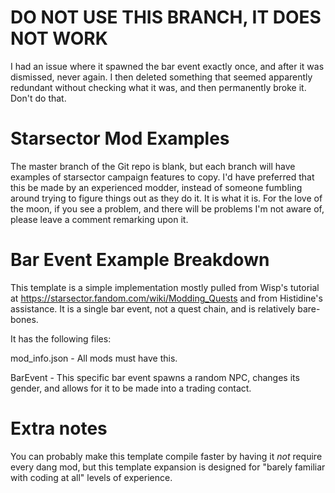 # DO NOT USE THIS BRANCH, IT DOES NOT WORK

I had an issue where it spawned the bar event exactly once, and after it was dismissed, never again. I then deleted something that seemed apparently redundant without checking what it was, and then permanently broke it. Don't do that. 

# Starsector Mod Examples

The master branch of the Git repo is blank, but each branch will have examples of starsector campaign features to copy. I'd have preferred that this be made by an experienced modder, instead of someone fumbling around trying to figure things out as they do it. It is what it is. For the love of the moon, if you see a problem, and there will be problems I'm not aware of, please leave a comment remarking upon it.

# Bar Event Example Breakdown

This template is a simple implementation mostly pulled from Wisp's tutorial at https://starsector.fandom.com/wiki/Modding_Quests and from Histidine's assistance. It is a single bar event, not a quest chain, and is relatively bare-bones.

It has the following files:

mod_info.json - All mods must have this.

BarEvent - This specific bar event spawns a random NPC, changes its gender, and allows for it to be made into a trading contact. 



# Extra notes

You can probably make this template compile faster by having it *not* require every dang mod, but this template expansion is designed for "barely familiar with coding at all" levels of experience. 





